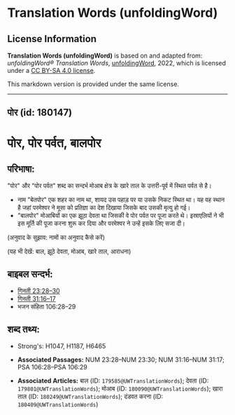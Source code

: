 # Translation Words (unfoldingWord)

## License Information

**Translation Words (unfoldingWord)** is based on and adapted from: _unfoldingWord® Translation Words_, [unfoldingWord](https://unfoldingword.org/utw), 2022, which is licensed under a [CC BY-SA 4.0 license](https://creativecommons.org/licenses/by-sa/4.0/legalcode.en).

This markdown version is provided under the same license.



--------------------------------

## पोर (id: 180147)

पोर, पोर पर्वत, बालपोर
======================

परिभाषा:
--------

"पोर" और "पोर पर्वत" शब्द का सन्दर्भ मोआब क्षेत्र के खारे ताल के उत्तरी\-पूर्व में स्थित पर्वत से है।

* नाम "बेतपोर" एक शहर का नाम था, शायद उस पहाड़ पर या उसके निकट स्थित था। यह वह स्थान है जहां परमेश्वर ने मूसा को प्रतिज्ञा का देश दिखाया जिसके बाद उसकी मृत्यु हो गई।
* "बालपोर" मोआबियों का एक झूठा देवता था जिसकी वे पोर पर्वत पर पूजा करते थे। इस्राएलियों ने भी इस मूर्ति की पूजा करना शुरू कर दिया और परमेश्वर ने उन्हें इसके लिए सजा दी।

(अनुवाद के सुझाव: नामों का अनुवाद कैसे करें)

(यह भी देखें: बाल, झूठे देवता, मोआब, खारे ताल, आराधना)

बाइबल सन्दर्भ:
--------------

* [गिनती 23:28–30](https://ref.ly/Num23:28-Num23:30)
* [गिनती 31:16–17](https://ref.ly/Num31:16-Num31:17)
* भजन संहिता 106:28–29

शब्द तथ्य:
----------

* Strong's: H1047, H1187, H6465

* **Associated Passages:** NUM 23:28–NUM 23:30; NUM 31:16–NUM 31:17; PSA 106:28–PSA 106:29
* **Associated Articles:** बाल (ID: `179585@UWTranslationWords`); देवता (ID: `179801@UWTranslationWords`); मोआब (ID: `180090@UWTranslationWords`); खारा ताल (ID: `180249@UWTranslationWords`); दंडवत करना (ID: `180409@UWTranslationWords`)

